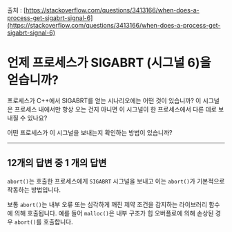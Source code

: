 출처 : [https://stackoverflow.com/questions/3413166/when-does-a-process-get-sigabrt-signal-6](https://stackoverflow.com/questions/3413166/when-does-a-process-get-sigabrt-signal-6)

# 언제 프로세스가 SIGABRT (시그널 6)을 얻습니까?

프로세스가 C++에서 SIGABRT를 얻는 시나리오에는 어떤 것이 있습니까? 이 시그널은 프로세스 내에서만 항상 오는 건지 아니면 이 시그널이 한 프로세스에서 다른 데로 보내질 수 있나요?

어떤 프로세스가 이 시그널을 보내는지 확인하는 방법이 있습니까?

------

## 12개의 답변 중 1 개의 답변

`abort()`는 호출한 프로세스에게 `SIGABRT` 시그널을 보내고 이는 `abort()`가 기본적으로 작동하는 방법입니다.

보통 `abort()`는 내부 오류 또는 심각하게 깨진 제약 조건을 감지하는 라이브러리 함수에 의해 호출됩니다. 예를 들어 `malloc()`은 내부 구조가 힙 오버플로에 의해 손상된 경우 `abort()`를 호출합니다.
